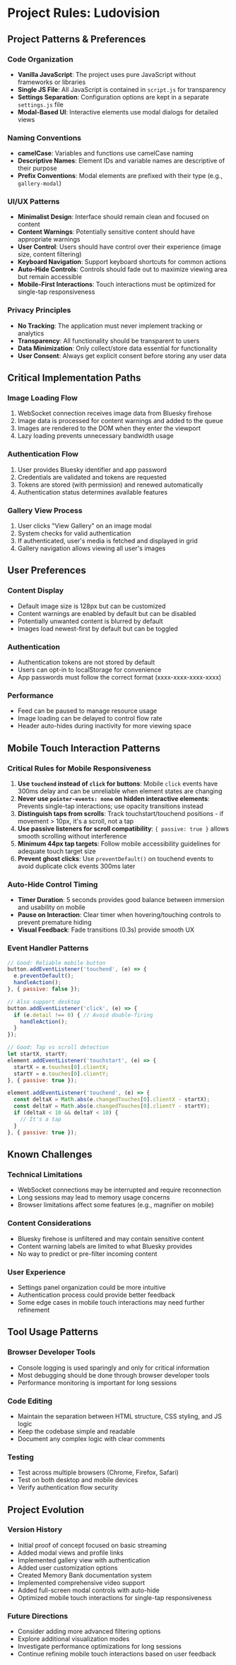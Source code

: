 # Project Rules: Ludovision

## Project Patterns & Preferences

### Code Organization
- **Vanilla JavaScript**: The project uses pure JavaScript without frameworks or libraries
- **Single JS File**: All JavaScript is contained in `script.js` for transparency
- **Settings Separation**: Configuration options are kept in a separate `settings.js` file
- **Modal-Based UI**: Interactive elements use modal dialogs for detailed views

### Naming Conventions
- **camelCase**: Variables and functions use camelCase naming
- **Descriptive Names**: Element IDs and variable names are descriptive of their purpose
- **Prefix Conventions**: Modal elements are prefixed with their type (e.g., `gallery-modal`)

### UI/UX Patterns
- **Minimalist Design**: Interface should remain clean and focused on content
- **Content Warnings**: Potentially sensitive content should have appropriate warnings
- **User Control**: Users should have control over their experience (image size, content filtering)
- **Keyboard Navigation**: Support keyboard shortcuts for common actions
- **Auto-Hide Controls**: Controls should fade out to maximize viewing area but remain accessible
- **Mobile-First Interactions**: Touch interactions must be optimized for single-tap responsiveness

### Privacy Principles
- **No Tracking**: The application must never implement tracking or analytics
- **Transparency**: All functionality should be transparent to users
- **Data Minimization**: Only collect/store data essential for functionality
- **User Consent**: Always get explicit consent before storing any user data

## Critical Implementation Paths

### Image Loading Flow
1. WebSocket connection receives image data from Bluesky firehose
2. Image data is processed for content warnings and added to the queue
3. Images are rendered to the DOM when they enter the viewport
4. Lazy loading prevents unnecessary bandwidth usage

### Authentication Flow
1. User provides Bluesky identifier and app password
2. Credentials are validated and tokens are requested
3. Tokens are stored (with permission) and renewed automatically
4. Authentication status determines available features

### Gallery View Process
1. User clicks "View Gallery" on an image modal
2. System checks for valid authentication
3. If authenticated, user's media is fetched and displayed in grid
4. Gallery navigation allows viewing all user's images

## User Preferences

### Content Display
- Default image size is 128px but can be customized
- Content warnings are enabled by default but can be disabled
- Potentially unwanted content is blurred by default
- Images load newest-first by default but can be toggled

### Authentication
- Authentication tokens are not stored by default
- Users can opt-in to localStorage for convenience
- App passwords must follow the correct format (xxxx-xxxx-xxxx-xxxx)

### Performance
- Feed can be paused to manage resource usage
- Image loading can be delayed to control flow rate
- Header auto-hides during inactivity for more viewing space

## Mobile Touch Interaction Patterns

### Critical Rules for Mobile Responsiveness
1. **Use `touchend` instead of `click` for buttons**: Mobile `click` events have 300ms delay and can be unreliable when element states are changing
2. **Never use `pointer-events: none` on hidden interactive elements**: Prevents single-tap interactions; use opacity transitions instead
3. **Distinguish taps from scrolls**: Track touchstart/touchend positions - if movement > 10px, it's a scroll, not a tap
4. **Use passive listeners for scroll compatibility**: `{ passive: true }` allows smooth scrolling without interference
5. **Minimum 44px tap targets**: Follow mobile accessibility guidelines for adequate touch target size
6. **Prevent ghost clicks**: Use `preventDefault()` on touchend events to avoid duplicate click events 300ms later

### Auto-Hide Control Timing
- **Timer Duration**: 5 seconds provides good balance between immersion and usability on mobile
- **Pause on Interaction**: Clear timer when hovering/touching controls to prevent premature hiding
- **Visual Feedback**: Fade transitions (0.3s) provide smooth UX

### Event Handler Patterns
```javascript
// Good: Reliable mobile button
button.addEventListener('touchend', (e) => {
  e.preventDefault();
  handleAction();
}, { passive: false });

// Also support desktop
button.addEventListener('click', (e) => {
  if (e.detail !== 0) { // Avoid double-firing
    handleAction();
  }
});

// Good: Tap vs scroll detection
let startX, startY;
element.addEventListener('touchstart', (e) => {
  startX = e.touches[0].clientX;
  startY = e.touches[0].clientY;
}, { passive: true });

element.addEventListener('touchend', (e) => {
  const deltaX = Math.abs(e.changedTouches[0].clientX - startX);
  const deltaY = Math.abs(e.changedTouches[0].clientY - startY);
  if (deltaX < 10 && deltaY < 10) {
    // It's a tap
  }
}, { passive: true });
```

## Known Challenges

### Technical Limitations
- WebSocket connections may be interrupted and require reconnection
- Long sessions may lead to memory usage concerns
- Browser limitations affect some features (e.g., magnifier on mobile)

### Content Considerations
- Bluesky firehose is unfiltered and may contain sensitive content
- Content warning labels are limited to what Bluesky provides
- No way to predict or pre-filter incoming content

### User Experience
- Settings panel organization could be more intuitive
- Authentication process could provide better feedback
- Some edge cases in mobile touch interactions may need further refinement

## Tool Usage Patterns

### Browser Developer Tools
- Console logging is used sparingly and only for critical information
- Most debugging should be done through browser developer tools
- Performance monitoring is important for long sessions

### Code Editing
- Maintain the separation between HTML structure, CSS styling, and JS logic
- Keep the codebase simple and readable
- Document any complex logic with clear comments

### Testing
- Test across multiple browsers (Chrome, Firefox, Safari)
- Test on both desktop and mobile devices
- Verify authentication flow security

## Project Evolution

### Version History
- Initial proof of concept focused on basic streaming
- Added modal views and profile links
- Implemented gallery view with authentication
- Added user customization options
- Created Memory Bank documentation system
- Implemented comprehensive video support
- Added full-screen modal controls with auto-hide
- Optimized mobile touch interactions for single-tap responsiveness

### Future Directions
- Consider adding more advanced filtering options
- Explore additional visualization modes
- Investigate performance optimizations for long sessions
- Continue refining mobile touch interactions based on user feedback
